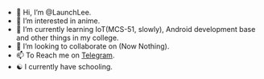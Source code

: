 - 👋 Hi, I’m @LaunchLee.
- 👀 I’m interested in anime.
- 🌱 I’m currently learning IoT(MCS-51, slowly), Android development base and other things in my college.
- 💞️ I’m looking to collaborate on (Now Nothing).
- 📫 To Reach me on [Telegram](https://t.me/launchlee).
- ☯ I currently have schooling.

<!---
LaunchLee/LaunchLee is a ✨ special ✨ repository because its `README.md` (this file) appears on your GitHub profile.
You can click the Preview link to take a look at your changes.
--->
